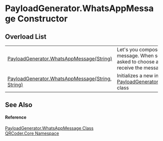 # PayloadGenerator.WhatsAppMessage Constructor


## Overload List
<table>
<tr>
<td><a href="M_QRCoder_Core_PayloadGenerator_WhatsAppMessage__ctor.md">PayloadGenerator.WhatsAppMessage(String)</a></td>
<td>Let's you compose a WhatApp message. When scanned the user is asked to choose a contact who will receive the message.</td></tr>
<tr>
<td><a href="M_QRCoder_Core_PayloadGenerator_WhatsAppMessage__ctor_1.md">PayloadGenerator.WhatsAppMessage(String, String)</a></td>
<td>Initializes a new instance of the <a href="T_QRCoder_Core_PayloadGenerator_WhatsAppMessage.md">PayloadGenerator.WhatsAppMessage</a> class</td></tr>
</table>

## See Also


#### Reference
<a href="T_QRCoder_Core_PayloadGenerator_WhatsAppMessage.md">PayloadGenerator.WhatsAppMessage Class</a>  
<a href="N_QRCoder_Core.md">QRCoder.Core Namespace</a>  
